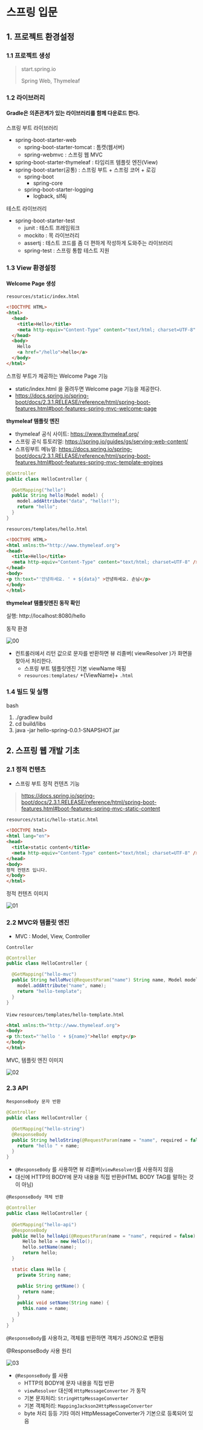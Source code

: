 # 스프링 입문

## 1. 프로젝트 환경설정

### 1.1 프로젝트 생성

> start.spring.io
> 
> Spring Web, Thymeleaf

### 1.2 라이브러리

#### Gradle은 의존관계가 있는 라이브러리를 함께 다운로드 한다.

스프링 부트 라이브러리
- spring-boot-starter-web
  - spring-boot-starter-tomcat : 톰캣(웹서버)
  - spring-webmvc : 스프링 웹 MVC
- spring-boot-starter-thymeleaf : 타임리프 템플릿 엔진(View)
- spring-boot-starter(공통) : 스프링 부트 + 스프링 코어 + 로깅
  - spring-boot
    - spring-core
  - spring-boot-starter-logging
    - logback, slf4j

테스트 라이브러리
- spring-boot-starter-test
  - junit : 테스트 프레임워크
  - mockito : 목 라이브러리
  - assertj : 테스트 코드를 좀 더 편하게 작성하게 도와주는 라이브러리
  - spring-test : 스프링 통합 테스트 지원

### 1.3 View 환경설정

#### Welcome Page 생성

`resources/static/index.html`
``` html
<!DOCTYPE HTML>
<html>
  <head>
    <title>Hello</title>
    <meta http-equiv="Content-Type" content="text/html; charset=UTF-8" />
  </head>
  <body>
    Hello
    <a href="/hello">hello</a>
  </body>
</html>
```

스프링 부트가 제공하는 Welcome Page 기능
- static/index.html 을 올려두면 Welcome page 기능을 제공한다.
- https://docs.spring.io/spring-boot/docs/2.3.1.RELEASE/reference/html/spring-boot-features.html#boot-features-spring-mvc-welcome-page

**thymeleaf 템플릿 엔진**
- thymeleaf 공식 사이트: https://www.thymeleaf.org/
- 스프링 공식 튜토리얼: https://spring.io/guides/gs/serving-web-content/
- 스프링부트 메뉴얼: https://docs.spring.io/spring-boot/docs/2.3.1.RELEASE/reference/html/spring-boot-features.html#boot-features-spring-mvc-template-engines


``` java
@Controller
public class HelloController {

  @GetMapping("hello")
  public String hello(Model model) {
    model.addAttribute("data", "hello!!");
    return "hello";
  }
}
```

`resources/templates/hello.html`
``` html
<!DOCTYPE HTML>
<html xmlns:th="http://www.thymeleaf.org">
<head>
  <title>Hello</title>
  <meta http-equiv="Content-Type" content="text/html; charset=UTF-8" />
</head>
<body>
<p th:text="'안녕하세요. ' + ${data}" >안녕하세요. 손님</p>
</body>
</html>
```

**thymeleaf 템플릿엔진 동작 확인**

실행: http://localhost:8080/hello

동작 환경

![00](./img/00.png)

- 컨트롤러에서 리턴 값으로 문자를 반환하면 뷰 리졸버( viewResolver )가 화면을 찾아서 처리한다.
  - 스프링 부트 템플릿엔진 기본 viewName 매핑
  - `resources:templates/` +{ViewName}+ `.html`

### 1.4 빌드 및 실행

bash
1. ./gradlew build
2. cd build/libs
3. java -jar hello-spring-0.0.1-SNAPSHOT.jar

## 2. 스프링 웹 개발 기초

### 2.1 정적 컨텐츠

- 스프링 부트 정적 컨텐츠 기능
> https://docs.spring.io/spring-boot/docs/2.3.1.RELEASE/reference/html/spring-boot-features.html#boot-features-spring-mvc-static-content


`resources/static/hello-static.html`
``` html
<!DOCTYPE html>
<html lang="en">
<head>
  <title>static content</title>
  <meta http-equiv="Content-Type" content="text/html; charset=UTF-8" />
</head>
<body>
정적 컨텐츠 입니다.
</body>
</html>
```

정적 컨텐츠 이미지

![01](./img/01.png)


### 2.2 MVC와 템플릿 엔진

- MVC : Model, View, Controller

`Controller`
``` java
@Controller
public class HelloController {

  @GetMapping("hello-mvc")
  public String helloMvc(@RequestParam("name") String name, Model model) {
    model.addAttribute("name", name);
    return "hello-template";
  }
}
```

`View`
`resources/templates/hello-template.html`
``` html
<html xmlns:th="http://www.thymeleaf.org">
<body>
<p th:text="'hello ' + ${name}">hello! empty</p>
</body>
</html>
```

MVC, 템플릿 엔진 이미지

![02](./img/02.png)

### 2.3 API

`ResponseBody 문자 반환`
``` java
@Controller
public class HelloController {

  @GetMapping("hello-string")
  @ResponseBody
  public String helloString(@RequestParam(name = "name", required = false) String name) {
    return "hello " + name;
  }
}
```

- `@ResponseBody` 를 사용하면 뷰 리졸버(`viewResolver`)를 사용하지 않음
- 대신에 HTTP의 BODY에 문자 내용을 직접 반환(HTML BODY TAG를 말하는 것이 아님)

`@ResponseBody 객체 반환`
``` java
@Controller
public class HelloController {
  
  @GetMapping("hello-api")
  @ResponseBody
  public Hello helloApi(@RequestParam(name = "name", required = false) String name) {
      Hello hello = new Hello();
      hello.setName(name);
      return hello;
  }

  static class Hello {
    private String name;

    public String getName() {
      return name;
    }
    public void setName(String name) {
      this.name = name;
    }
  }
}
```
`@ResponseBody`를 사용하고, 객체를 반환하면 객체가 JSON으로 변환됨

@ResponseBody 사용 원리

![03](./img/03.png)

- `@ResponseBody` 를 사용
  - HTTP의 BODY에 문자 내용을 직접 반환
  - `viewResolver` 대신에 `HttpMessageConverter` 가 동작
  - 기본 문자처리: `StringHttpMessageConverter`
  - 기본 객체처리: `MappingJackson2HttpMessageConverter`
  - byte 처리 등등 기타 여러 HttpMessageConverter가 기본으로 등록되어 있음
